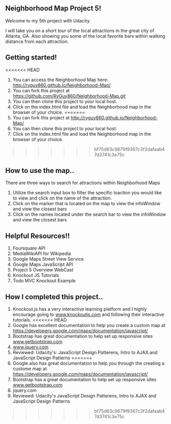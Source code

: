 ## Neighborhood Map Project 5!

Welcome to my 5th project with Udacity.

I will take you on a short tour of the local attractions in the
great city of Atlanta, GA.  Also showing you some of the local favorite bars within
walking distance from each attraction.

## Getting started!

<<<<<<< HEAD
1. You can access the Neighborhood Map here: http://ryguy860.github.io/Neighborhood-Map/
2. You can fork this project at https://github.com/RyGuy860/Neighborhood-Map.git
3. You can then clone this project to your local host.
4. Click on the index.html file and load the Neighborhood map in the browser of your choice.
=======
1. You can fork this project at http://ryguy860.github.io/Neighborhood-Map/
2. You can then clone this project to your local host.
3. Click on the index.html file and load the Neighborhood map in the browser of your choice.
>>>>>>> bf75d63c9679f9367c3f2dafaab47d3741c3e75c

## How to use the map..

There are three ways to search for attractions within Neighborhood Maps

1. Utilize the search input box to filter the specific loaction you would like to view and click on the name of the attraction.
2. Click on the marker that is located on the map to view the infoWindow and view the closest bars
3. Click on the names located under the search bar to view the infoWindow and view the closest bars

## Helpful Resources!!

1. Foursquare API
2. MediaWikiAPI for Wikipedia
3. Google Maps Street View Service
4. Google Maps JavaScript API
5. Project 5 Overview WebCast
6. Knockout JS Tutorials
7. Todo MVC Knockout Example

## How I completed this project..
1. Knockout.js has a very interactive learning platform and I highly encourage going to www.knockoutjs.com and following their interactive tutorials.
<<<<<<< HEAD
2. Google has excellent documentation to help you create a custom map at https://developers.google.com/maps/documentation/javascript/
3. Bootstrap has great documentation to help set up responsive sites www.getbootstrap.com
4. www.jquery.com
5. Reviewed: Udacity's: JavaScript Design Patterens, Intro to AJAX and JavaScript Design Patterns
=======
2. Google also has great documentation to help you through the creating a custome map at https://developers.google.com/maps/documentation/javascript/
3. Bootstrap has a great documentation to help set up responsive sites www.getbootstrap.com
4. jquery.com
5. Reviewed: Udacity's JavaScript Design Patterens, Intro to AJAX and JavaScript Design Patterns
>>>>>>> bf75d63c9679f9367c3f2dafaab47d3741c3e75c
